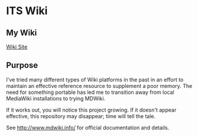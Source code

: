 ITS Wiki
========

## My Wiki

[Wiki Site](http://Cashiuus.github.io/mywiki)

## Purpose

I've tried many different types of Wiki platforms in the past in an effort to maintain an
effective reference resource to supplement a poor memory. The need for something portable
has led me to transition away from local MediaWiki installations to trying MDWiki.

If it works out, you will notice this project growing. If it doesn't appear effective, this
repository may disappear; time will tell the tale.












See http://www.mdwiki.info/ for official documentation and details.
